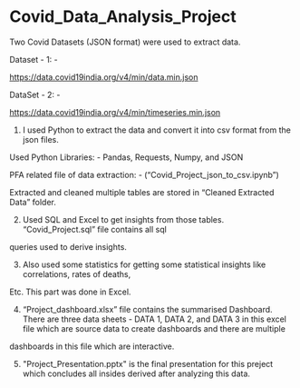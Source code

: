 # Covid_Data_Analysis_Project

Two Covid Datasets (JSON format) were used to extract data.

Dataset - 1: -

https://data.covid19india.org/v4/min/data.min.json

DataSet - 2: -

https://data.covid19india.org/v4/min/timeseries.min.json

1. I used Python to extract the data and convert it into csv format from the json files.

Used Python Libraries: - Pandas, Requests, Numpy, and JSON

PFA related file of data extraction: - (“Covid_Project_json_to_csv.ipynb”)

Extracted and cleaned multiple tables are stored in “Cleaned Extracted Data” folder.

2. Used SQL and Excel to get insights from those tables. “Covid_Project.sql” file contains all sql 

queries used to derive insights. 

3. Also used some statistics for getting some statistical insights like correlations, rates of deaths, 

Etc. This part was done in Excel. 

4. “Project_dashboard.xlsx” file contains the summarised Dashboard. There are three data sheets - DATA 1, DATA 2, and DATA 3 in this excel file which are source data to create dashboards and there are multiple 

dashboards in this file which are interactive. 

5. "Project_Presentation.pptx" is the final presentation for this preject which concludes all insides derived after analyzing this data.
